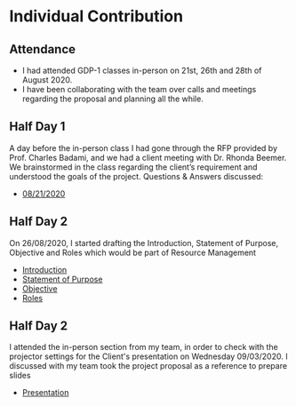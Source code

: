 # Individual Contribution

## Attendance
- I had attended GDP-1 classes in-person on 21st, 26th and 28th of August 2020.
- I have been collaborating with the team over calls and meetings regarding the proposal and planning all the while.
## Half Day 1
A day before the in-person class I had gone through the RFP provided by Prof. Charles Badami, and we had a client meeting with Dr. Rhonda Beemer. We brainstormed in the class regarding the client’s requirement and understood the goals of the project.
Questions & Answers discussed:
- [08/21/2020](https://github.com/RaviTeja444/health-wellness/blob/master/docs/meetings/2020-08-21.md)
## Half Day 2
On 26/08/2020, I started drafting the Introduction, Statement of Purpose, Objective and Roles which would be part of Resource Management
- [Introduction](https://github.com/RaviTeja444/health-wellness/commit/d72127fa86b47954a02a28b0fa448e597c390765)
- [Statement of Purpose](https://github.com/RaviTeja444/health-wellness/commit/0138d2f6f9d7b71e783e154852a159b8c690c603)
- [Objective](https://github.com/RaviTeja444/health-wellness/commit/873f8fc6c2e96c369fe54bbc6bea4cf66830d469)
- [Roles](https://github.com/RaviTeja444/health-wellness/commit/f1504f594009d39ec493ca28bb604926794a9bc8)
## Half Day 2
I attended the in-person section from my team, in order to check with the projector settings for the Client's presentation on Wednesday 09/03/2020. I discussed with my team took the project proposal as a reference to prepare slides
- [Presentation](https://github.com/RaviTeja444/health-wellness/commit/fc96e22f317de760d387a29034e95325b1d9b044)
